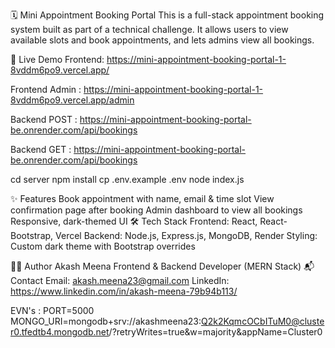 🗓️ Mini Appointment Booking Portal
This is a full-stack appointment booking system built as part of a technical challenge. It allows users to view available slots and book appointments, and lets admins view all bookings.

🚀 Live Demo
Frontend: https://mini-appointment-booking-portal-1-8vddm6po9.vercel.app/

Frontend Admin : https://mini-appointment-booking-portal-1-8vddm6po9.vercel.app/admin

Backend POST : https://mini-appointment-booking-portal-be.onrender.com/api/bookings

Backend GET : https://mini-appointment-booking-portal-be.onrender.com/api/bookings

cd server
npm install
cp .env.example .env
node index.js

✨ Features
Book appointment with name, email & time slot
View confirmation page after booking
Admin dashboard to view all bookings
Responsive, dark-themed UI
🛠 Tech Stack
Frontend: React, React-Bootstrap, Vercel
Backend: Node.js, Express.js, MongoDB, Render
Styling: Custom dark theme with Bootstrap overrides

🧑‍💼 Author Akash Meena Frontend & Backend Developer (MERN Stack) 📬 Contact Email: akash.meena23@gmail.com LinkedIn: https://www.linkedin.com/in/akash-meena-79b94b113/

EVN's : 
PORT=5000
MONGO_URI=mongodb+srv://akashmeena23:Q2k2KqmcOCbITuM0@cluster0.tfedtb4.mongodb.net/?retryWrites=true&w=majority&appName=Cluster0


